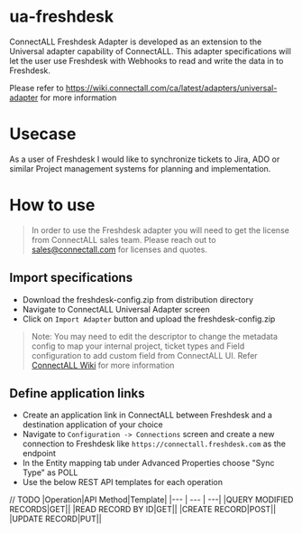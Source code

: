 # ua-freshdesk

ConnectALL Freshdesk Adapter is developed as an extension to the Universal adapter capability of ConnectALL. This adapter specifications will let the user use Freshdesk with Webhooks to read and write the data in to Freshdesk.

Please refer to https://wiki.connectall.com/ca/latest/adapters/universal-adapter for more information

# Usecase

As a user of Freshdesk I would like to synchronize tickets to Jira, ADO or similar Project management systems for planning and implementation.

# How to use

> In order to use the Freshdesk adapter you will need to get the license from ConnectALL sales team. Please reach out to sales@connectall.com for licenses and quotes.

## Import specifications
* Download the freshdesk-config.zip from distribution directory
* Navigate to ConnectALL Universal Adapter screen
* Click on `Import Adapter` button and upload the freshdesk-config.zip

> Note: You may need to edit the descriptor to change the metadata config to map your internal project, ticket types and Field configuration to add custom field from ConnectALL UI. Refer [ConnectALL Wiki](https://wiki.connectall.com/ca/latest/adapters/universal-adapter/universal-adapter-descriptor) for more information

## Define application links
* Create an application link in ConnectALL between Freshdesk and a destination application of your choice
* Navigate to `Configuration -> Connections` screen and create a new connection to Freshdesk like `https://connectall.freshdesk.com` as the endpoint
* In the Entity mapping tab under Advanced Properties choose "Sync Type" as POLL
* Use the below REST API templates for each operation

// TODO
|Operation|API Method|Template|
|--- | --- | ---|
|QUERY MODIFIED RECORDS|GET||
|READ RECORD BY ID|GET||
|CREATE RECORD|POST||
|UPDATE RECORD|PUT||
